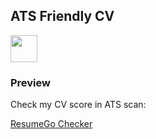 ## ATS Friendly CV

<p>
  <a href="https://drive.google.com/file/d/1W272WvN9JqHiff2Bvp5UbXC-m9BobH16/view?usp=drivesdk">
    <img src="https://img.shields.io/badge/My CV-00A550?style=flat-square" style="height:43px; object-fit:contain;"/></a>
</p>

### Preview

Check my CV score in ATS scan:

[ResumeGo Checker](https://www.resumego.net/resume-checker/)
